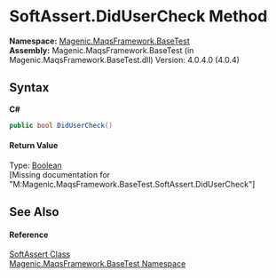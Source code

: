 # SoftAssert.DidUserCheck Method 
 

**Namespace:**&nbsp;<a href="MAQS_4/BaseTest_AUTOGENERATED/Magenic-MaqsFramework-BaseTest_Namespace">Magenic.MaqsFramework.BaseTest</a><br />**Assembly:**&nbsp;Magenic.MaqsFramework.BaseTest (in Magenic.MaqsFramework.BaseTest.dll) Version: 4.0.4.0 (4.0.4)

## Syntax

**C#**<br />
``` C#
public bool DidUserCheck()
```


#### Return Value
Type: <a href="http://msdn2.microsoft.com/en-us/library/a28wyd50" target="_blank">Boolean</a><br />\[Missing <returns> documentation for "M:Magenic.MaqsFramework.BaseTest.SoftAssert.DidUserCheck"\]

## See Also


#### Reference
<a href="MAQS_4/BaseTest_AUTOGENERATED/SoftAssert_Class">SoftAssert Class</a><br /><a href="MAQS_4/BaseTest_AUTOGENERATED/Magenic-MaqsFramework-BaseTest_Namespace">Magenic.MaqsFramework.BaseTest Namespace</a><br />